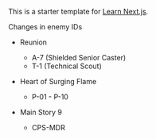 This is a starter template for [Learn Next.js](https://nextjs.org/learn).

Changes in enemy IDs

- Reunion
  
  - A-7 (Shielded Senior Caster)
  - T-1 (Technical Scout)

- Heart of Surging Flame
  
  - P-01 - P-10

- Main Story 9
  
  - CPS-MDR